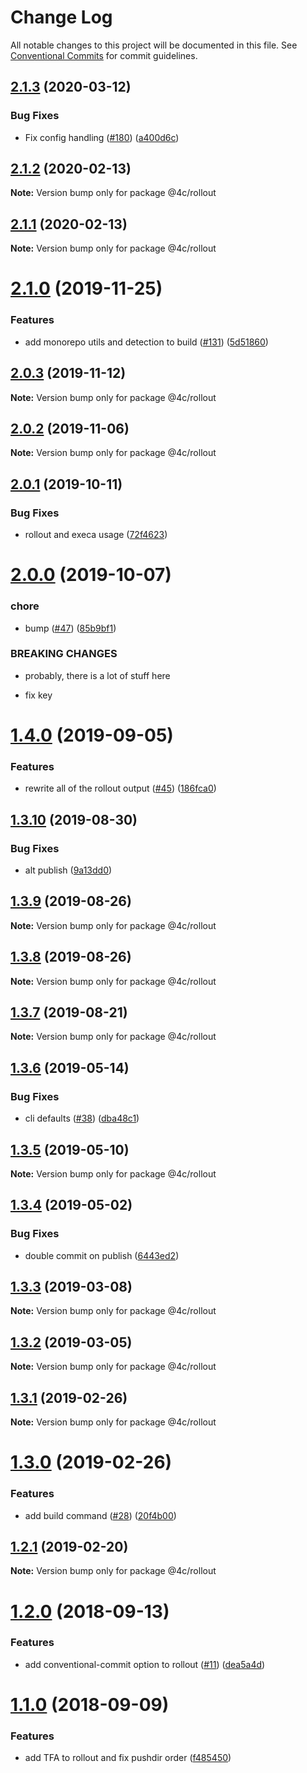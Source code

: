 # Change Log

All notable changes to this project will be documented in this file.
See [Conventional Commits](https://conventionalcommits.org) for commit guidelines.

## [2.1.3](https://github.com/4Catalyzer/cli/compare/@4c/rollout@2.1.2...@4c/rollout@2.1.3) (2020-03-12)


### Bug Fixes

* Fix config handling ([#180](https://github.com/4Catalyzer/cli/issues/180)) ([a400d6c](https://github.com/4Catalyzer/cli/commit/a400d6ca0b3ee133a8d2d33e5c0224cb10b0c19c))





## [2.1.2](https://github.com/4Catalyzer/cli/compare/@4c/rollout@2.1.1...@4c/rollout@2.1.2) (2020-02-13)

**Note:** Version bump only for package @4c/rollout





## [2.1.1](https://github.com/4Catalyzer/cli/compare/@4c/rollout@2.1.0...@4c/rollout@2.1.1) (2020-02-13)

**Note:** Version bump only for package @4c/rollout





# [2.1.0](https://github.com/4Catalyzer/cli/compare/@4c/rollout@2.0.3...@4c/rollout@2.1.0) (2019-11-25)


### Features

* add monorepo utils and detection to build ([#131](https://github.com/4Catalyzer/cli/issues/131)) ([5d51860](https://github.com/4Catalyzer/cli/commit/5d51860d3b2a5dd5ba27714e9fe84159243e0019))





## [2.0.3](https://github.com/4Catalyzer/cli/compare/@4c/rollout@2.0.2...@4c/rollout@2.0.3) (2019-11-12)

**Note:** Version bump only for package @4c/rollout





## [2.0.2](https://github.com/4Catalyzer/cli/compare/@4c/rollout@2.0.1...@4c/rollout@2.0.2) (2019-11-06)

**Note:** Version bump only for package @4c/rollout





## [2.0.1](https://github.com/4Catalyzer/cli/compare/@4c/rollout@2.0.0...@4c/rollout@2.0.1) (2019-10-11)


### Bug Fixes

* rollout and execa usage ([72f4623](https://github.com/4Catalyzer/cli/commit/72f4623))





# [2.0.0](https://github.com/4Catalyzer/cli/compare/@4c/rollout@1.4.0...@4c/rollout@2.0.0) (2019-10-07)


### chore

* bump ([#47](https://github.com/4Catalyzer/cli/issues/47)) ([85b9bf1](https://github.com/4Catalyzer/cli/commit/85b9bf1))


### BREAKING CHANGES

* probably, there is a lot of stuff here

* fix key





# [1.4.0](https://github.com/4Catalyzer/cli/compare/@4c/rollout@1.3.10...@4c/rollout@1.4.0) (2019-09-05)


### Features

* rewrite all of the rollout output ([#45](https://github.com/4Catalyzer/cli/issues/45)) ([186fca0](https://github.com/4Catalyzer/cli/commit/186fca0))





## [1.3.10](https://github.com/4Catalyzer/cli/compare/@4c/rollout@1.3.9...@4c/rollout@1.3.10) (2019-08-30)


### Bug Fixes

* alt publish ([9a13dd0](https://github.com/4Catalyzer/cli/commit/9a13dd0))





## [1.3.9](https://github.com/4Catalyzer/cli/compare/@4c/rollout@1.3.8...@4c/rollout@1.3.9) (2019-08-26)

**Note:** Version bump only for package @4c/rollout





## [1.3.8](https://github.com/4Catalyzer/cli/compare/@4c/rollout@1.3.7...@4c/rollout@1.3.8) (2019-08-26)

**Note:** Version bump only for package @4c/rollout





## [1.3.7](https://github.com/4Catalyzer/cli/compare/@4c/rollout@1.3.6...@4c/rollout@1.3.7) (2019-08-21)

**Note:** Version bump only for package @4c/rollout





## [1.3.6](https://github.com/4Catalyzer/cli/compare/@4c/rollout@1.3.5...@4c/rollout@1.3.6) (2019-05-14)


### Bug Fixes

* cli defaults ([#38](https://github.com/4Catalyzer/cli/issues/38)) ([dba48c1](https://github.com/4Catalyzer/cli/commit/dba48c1))





## [1.3.5](https://github.com/4Catalyzer/cli/compare/@4c/rollout@1.3.4...@4c/rollout@1.3.5) (2019-05-10)

**Note:** Version bump only for package @4c/rollout





## [1.3.4](https://github.com/4Catalyzer/cli/compare/@4c/rollout@1.3.3...@4c/rollout@1.3.4) (2019-05-02)


### Bug Fixes

* double commit on publish ([6443ed2](https://github.com/4Catalyzer/cli/commit/6443ed2))





## [1.3.3](https://github.com/4Catalyzer/cli/compare/@4c/rollout@1.3.2...@4c/rollout@1.3.3) (2019-03-08)

**Note:** Version bump only for package @4c/rollout





## [1.3.2](https://github.com/4Catalyzer/cli/compare/@4c/rollout@1.3.1...@4c/rollout@1.3.2) (2019-03-05)

**Note:** Version bump only for package @4c/rollout





## [1.3.1](https://github.com/4Catalyzer/cli/compare/@4c/rollout@1.3.0...@4c/rollout@1.3.1) (2019-02-26)

**Note:** Version bump only for package @4c/rollout





# [1.3.0](https://github.com/4Catalyzer/cli/compare/@4c/rollout@1.2.1...@4c/rollout@1.3.0) (2019-02-26)


### Features

* add build command ([#28](https://github.com/4Catalyzer/cli/issues/28)) ([20f4b00](https://github.com/4Catalyzer/cli/commit/20f4b00))





## [1.2.1](https://github.com/4Catalyzer/cli/compare/@4c/rollout@1.2.0...@4c/rollout@1.2.1) (2019-02-20)

**Note:** Version bump only for package @4c/rollout

<a name="1.2.0"></a>

# [1.2.0](https://github.com/4Catalyzer/cli/compare/@4c/rollout@1.1.0...@4c/rollout@1.2.0) (2018-09-13)

### Features

- add conventional-commit option to rollout ([#11](https://github.com/4Catalyzer/cli/issues/11)) ([dea5a4d](https://github.com/4Catalyzer/cli/commit/dea5a4d))

<a name="1.1.0"></a>

# [1.1.0](https://github.com/4Catalyzer/cli/compare/@4c/rollout@1.0.0...@4c/rollout@1.1.0) (2018-09-09)

### Features

- add TFA to rollout and fix pushdir order ([f485450](https://github.com/4Catalyzer/cli/commit/f485450))
